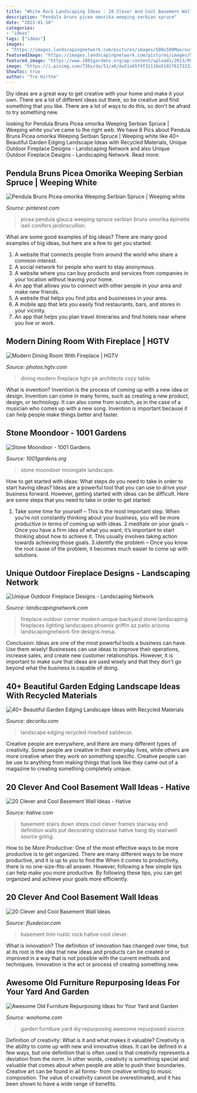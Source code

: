 ```yaml
---
title: "White Rock Landscaping Ideas : 20 Clever And Cool Basement Wall Ideas"
description: "Pendula bruns picea omorika weeping serbian spruce"
date: "2023-01-16"
categories:
- "ideas"
tags: ["ideas"]
images:
- "https://images.landscapingnetwork.com/pictures/images/500x500Max/outdoor-fireplace_13/outdoor-corner-fireplace-unique-landscapes-by-griffin_2042.jpg"
featuredImage: "https://images.landscapingnetwork.com/pictures/images/500x500Max/outdoor-fireplace_13/outdoor-corner-fireplace-unique-landscapes-by-griffin_2042.jpg"
featured_image: "https://www.1001gardens.org/wp-content/uploads/2013/09/moongate.jpg"
image: "https://i.pinimg.com/736x/da/51/a6/da51a65fdf31110a5102761722324ae7.jpg"
ShowToc: true
author: "Tre Hirthe"
---
```



Diy ideas are a great way to get creative with your home and make it your own. There are a lot of different ideas out there, so be creative and find something that you like. There are a lot of ways to do this, so don't be afraid to try something new.

	

		
looking for Pendula Bruns Picea omorika Weeping Serbian Spruce | Weeping white you've came to the right web. We have 8 Pics about Pendula Bruns Picea omorika Weeping Serbian Spruce | Weeping white like 40+ Beautiful Garden Edging Landscape Ideas with Recycled Materials, Unique Outdoor Fireplace Designs - Landscaping Network and also Unique Outdoor Fireplace Designs - Landscaping Network. Read more:
		
    
## Pendula Bruns Picea Omorika Weeping Serbian Spruce | Weeping White

<img loading=lazy src="https://i.pinimg.com/736x/da/51/a6/da51a65fdf31110a5102761722324ae7.jpg" onerror="this.onerror=null;this.src='https://tse3.mm.bing.net/th?id=OIP.cLd5HxMIoGTB_PmYudiq9AHaKk&amp;pid=15.1';" alt="Pendula Bruns Picea omorika Weeping Serbian Spruce | Weeping white">

_Source: pinterest.com_

>picea pendula glauca weeping spruce serbian bruns omorika épinette iseli conifers jardinscullion. 

	

What are some good examples of big ideas?
There are many good examples of big ideas, but here are a few to get you started:
1. A website that connects people from around the world who share a common interest. 
2. A social network for people who want to stay anonymous. 
3. A website where you can buy products and services from companies in your location without leaving your home. 
4. An app that allows you to connect with other people in your area and make new friends. 
5. A website that helps you find jobs and businesses in your area. 
6. A mobile app that lets you easily find restaurants, bars, and stores in your vicinity. 
7. An app that helps you plan travel itineraries and find hotels near where you live or work.

    
## Modern Dining Room With Fireplace | HGTV

<img loading=lazy src="https://hgtvhome.sndimg.com/content/dam/images/hgtv/fullset/2014/12/22/0/Andrew-Flesher_Mid-Century-Rambler-dining-room.jpg.rend.hgtvcom.966.1449.suffix/1419292018569.jpeg" onerror="this.onerror=null;this.src='https://tse4.mm.bing.net/th?id=OIP.Gq7vP8GTYTYTQnIgyzDY_AHaLG&amp;pid=15.1';" alt="Modern Dining Room With Fireplace | HGTV">

_Source: photos.hgtv.com_

>dining modern fireplace hgtv pk architects cozy table. 

	

What is invention?
Invention is the process of coming up with a new idea or design. Invention can come in many forms, such as creating a new product, design, or technology. It can also come from scratch, as in the case of a musician who comes up with a new song. Invention is important because it can help people make things better and faster.

    
## Stone Moondoor - 1001 Gardens

<img loading=lazy src="https://www.1001gardens.org/wp-content/uploads/2013/09/moongate.jpg" onerror="this.onerror=null;this.src='https://tse1.mm.bing.net/th?id=OIP.p9qR491A1jV6dKHewu6t4QAAAA&amp;pid=15.1';" alt="Stone Moondoor - 1001 Gardens">

_Source: 1001gardens.org_

>stone moondoor moongate landscape. 

	

How to get started with ideas: What steps do you need to take in order to start having ideas?
Ideas are a powerful tool that you can use to drive your business forward. However, getting started with ideas can be difficult. Here are some steps that you need to take in order to get started: 
1. Take some time for yourself – This is the most important step. When you’re not constantly thinking about your business, you will be more productive in terms of coming up with ideas. 
2.meditate on your goals – Once you have a firm idea of what you want, it’s important to start thinking about how to achieve it. This usually involves taking action towards achieving those goals. 
3.identify the problem – Once you know the root cause of the problem, it becomes much easier to come up with solutions.

    
## Unique Outdoor Fireplace Designs - Landscaping Network

<img loading=lazy src="https://images.landscapingnetwork.com/pictures/images/500x500Max/outdoor-fireplace_13/outdoor-corner-fireplace-unique-landscapes-by-griffin_2042.jpg" onerror="this.onerror=null;this.src='https://tse1.mm.bing.net/th?id=OIP.-UNNtP6XFAaSeIU2Ny2sJAHaE3&amp;pid=15.1';" alt="Unique Outdoor Fireplace Designs - Landscaping Network">

_Source: landscapingnetwork.com_

>fireplace outdoor corner modern unique backyard stone landscaping fireplaces lighting landscapes phoenix griffin az patio arizona landscapingnetwork fire designs mesa. 

	

Conclusion: Ideas are one of the most powerful tools a business can have. Use them wisely!
Businesses can use ideas to improve their operations, increase sales, and create new customer relationships. However, it is important to make sure that ideas are used wisely and that they don't go beyond what the business is capable of doing.

    
## 40+ Beautiful Garden Edging Landscape Ideas With Recycled Materials

<img loading=lazy src="https://decoritu.com/wp-content/uploads/2020/08/40-Beautiful-Garden-Edging-Landscape-Ideas-with-Recycled-Materials-7.jpg" onerror="this.onerror=null;this.src='https://tse3.mm.bing.net/th?id=OIP.RSTA5uv4zrfMEk0srQ8-cAHaJ4&amp;pid=15.1';" alt="40+ Beautiful Garden Edging Landscape Ideas with Recycled Materials">

_Source: decoritu.com_

>landscape edging recycled riverbed salidecor. 

	

Creative people are everywhere, and there are many different types of creativity. Some people are creative in their everyday lives, while others are more creative when they work on something specific. Creative people can be use to anything from making things that look like they came out of a magazine to creating something completely unique.

    
## 20 Clever And Cool Basement Wall Ideas - Hative

<img loading=lazy src="https://hative.com/wp-content/uploads/2014/05/basement-wall-ideas/6-photo-wall-basement.jpg" onerror="this.onerror=null;this.src='https://tse4.mm.bing.net/th?id=OIP.ROvQT7L-4lhNAQJN3L0IpQHaLh&amp;pid=15.1';" alt="20 Clever and Cool Basement Wall Ideas - Hative">

_Source: hative.com_

>basement stairs down steps cool clever frames stairway end definition walls put decorating staircase hative hang diy stairwell source going. 

	

How to be More Productive: One of the most effective ways to be more productive is to get organized. There are many different ways to be more productive, and it is up to you to find the
When it comes to productivity, there is no one-size-fits-all answer. However, following a few simple tips can help make you more productive. By following these tips, you can get organized and achieve your goals more efficiently.

    
## 20 Clever And Cool Basement Wall Ideas

<img loading=lazy src="https://fluxdecor.com/wp-content/uploads/2014/05/basement-wall-ideas/3-white-trim-rustic-rock.jpg" onerror="this.onerror=null;this.src='https://tse4.mm.bing.net/th?id=OIP.mgPytRNMrwiPv3FiVeEXSAHaFj&amp;pid=15.1';" alt="20 Clever and Cool Basement Wall Ideas">

_Source: fluxdecor.com_

>basement trim rustic rock hative cool clever. 

	

What is innovation?
The definition of innovation has changed over time, but at its root is the idea that new ideas and products can be created or improved in a way that is not possible with the current methods and techniques. Innovation is the act or process of creating something new.

    
## Awesome Old Furniture Repurposing Ideas For Your Yard And Garden

<img loading=lazy src="https://www.woohome.com/wp-content/uploads/2016/02/repurposed-furniture-garden-yard-12.jpg" onerror="this.onerror=null;this.src='https://tse1.mm.bing.net/th?id=OIP.3pGok8iSjaVTehAryotYogHaJ4&amp;pid=15.1';" alt="Awesome Old Furniture Repurposing Ideas for Your Yard and Garden">

_Source: woohome.com_

>garden furniture yard diy repurposing awesome repurposed source. 

	

Definition of creativity: What is it and what makes it valuable?
Creativity is the ability to come up with new and innovative ideas. It can be defined in a few ways, but one definition that is often used is that creativity represents a deviation from the norm. In other words, creativity is something special and valuable that comes about when people are able to push their boundaries. Creative art can be found in all forms- from creative writing to music composition. The value of creativity cannot be overestimated, and it has been shown to have a wide range of benefits.

